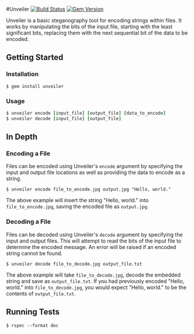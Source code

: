 #Unveiler
[![Build Status](https://travis-ci.org/nerdenough/unveiler.svg?branch=master)](https://travis-ci.org/nerdenough/unveiler)
[![Gem Version](https://badge.fury.io/rb/unveiler.svg)](https://badge.fury.io/rb/unveiler)

Unveiler is a basic steganography tool for encoding strings within files. It
works by manipulating the bits of the input file, starting with the least
significant bits, replacing them with the next sequential bit of the data to
be encoded.

## Getting Started
### Installation
```
$ gem install unveiler
```

### Usage
```ruby
$ unveiler encode [input_file] [output_file] [data_to_encode]
$ unveiler decode [input_file] [output_file]
```

## In Depth
### Encoding a File
Files can be encoded using Unveiler's `encode` argument by specifying the input
and output file locations as well as providing the data to encode as a string.

```
$ unveiler encode file_to_encode.jpg output.jpg "Hello, world."
```

The above example will insert the string "Hello, world." into
`file_to_encode.jpg`, saving the encoded file as `output.jpg`.

### Decoding a File
Files can be decoded using Unveiler's `decode` argument by specifying the input
and output files. This will attempt to read the bits of the input file to
determine the encoded message. An error will be raised if an encoded string
cannot be found.

```
$ unveiler decode file_to_decode.jpg output_file.txt
```

The above example will take `file_to_decode.jpg`, decode the embedded string
and save as `output_file.txt`. If you had previously encoded "Hello, world."
into `file_to_decode.jpg`, you would expect "Hello, world." to be the contents
of `output_file.txt`.


## Running Tests
```
$ rspec --format doc
```

